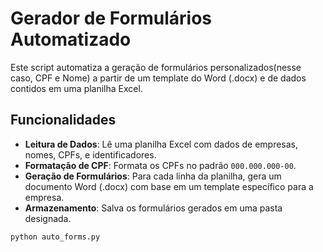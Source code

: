 # Gerador de Formulários Automatizado

Este script automatiza a geração de formulários personalizados(nesse caso, CPF e Nome) a partir de um template do Word (.docx) e de dados contidos em uma planilha Excel.

## Funcionalidades

- **Leitura de Dados**: Lê uma planilha Excel com dados de empresas, nomes, CPFs, e identificadores.
- **Formatação de CPF**: Formata os CPFs no padrão `000.000.000-00`.
- **Geração de Formulários**: Para cada linha da planilha, gera um documento Word (.docx) com base em um template específico para a empresa.
- **Armazenamento**: Salva os formulários gerados em uma pasta designada.

```bash
python auto_forms.py
